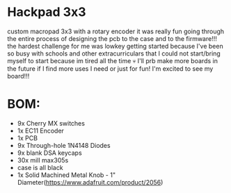 # Hackpad 3x3
custom macropad 3x3 with a rotary encoder
it was really fun going through the entire process of designing the pcb to the case and to the firmware!!!
the hardest challenge for me was lowkey getting started because I've been so busy with schools and other extracurriculars that I could not start/bring myself to start because im tired all the time 💀
I'll prb make more boards in the future if I find more uses I need or just for fun! I'm excited to see my board!!!

# BOM:
- 9x Cherry MX switches
- 1x EC11 Encoder
- 1x PCB
- 9x Through-hole 1N4148 Diodes
- 9x blank DSA keycaps
- 30x mill max305s
- case is all black
- 1x Solid Machined Metal Knob - 1" Diameter(https://www.adafruit.com/product/2056)
